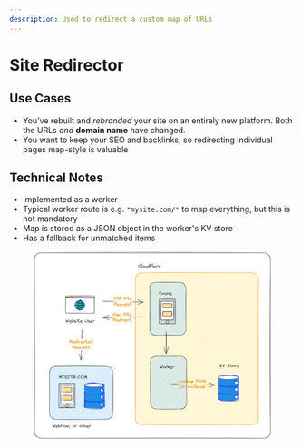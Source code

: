 ```yaml
---
description: Used to redirect a custom map of URLs
---
```


# Site Redirector

## Use Cases

* You've rebuilt and _rebranded_ your site on an entirely new platform. Both the URLs _and_ **domain name** have changed.&#x20;
* You want to keep your SEO and backlinks, so redirecting individual pages map-style is valuable

## Technical Notes

* Implemented as a worker
* Typical worker route is e.g. `*mysite.com/*` to map everything, but this is not mandatory&#x20;
* Map is stored as a JSON object in the worker's KV store
* Has a fallback for unmatched items&#x20;

<figure><img src="../.gitbook/assets/image (3).png" alt=""><figcaption></figcaption></figure>

